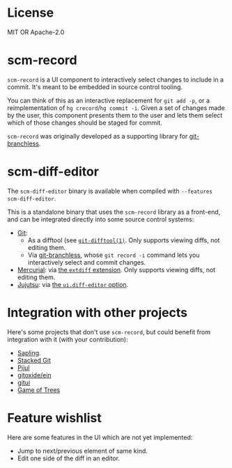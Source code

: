 # License

MIT OR Apache-2.0

# scm-record

`scm-record` is a UI component to interactively select changes to include in a commit. It's meant to be embedded in source control tooling.

You can think of this as an interactive replacement for `git add -p`, or a reimplementation of `hg crecord`/`hg commit -i`. Given a set of changes made by the user, this component presents them to the user and lets them select which of those changes should be staged for commit.

`scm-record` was originally developed as a supporting library for
[git-branchless](https://github.com/arxanas/git-branchless).

# scm-diff-editor

The `scm-diff-editor` binary is available when compiled with `--features scm-diff-editor`.

This is a standalone binary that uses the `scm-record` library as a front-end, and can be integrated directly into some source control systems:

- [Git](https://git-scm.org):
  - As a difftool (see [`git-difftool(1)`](https://git-scm.com/docs/git-difftool). Only supports viewing diffs, not editing them.
  - Via [git-branchless](https://github.com/arxanas/git-branchless), whose `git record -i` command lets you interactively select and commit changes.
- [Mercurial](https://www.mercurial-scm.org/): via [the `extdiff` extension](https://wiki.mercurial-scm.org/ExtdiffExtension). Only supports viewing diffs, not editing them.
- [Jujutsu](https://github.com/martinvonz/jj): via [the `ui.diff-editor` option](https://github.com/martinvonz/jj/blob/main/docs/config.md#editing-diffs).

# Integration with other projects

Here's some projects that don't use `scm-record`, but could benefit from integration with it (with your contribution):

- [Sapling](https://sapling-scm.com/).
- [Stacked Git](https://stacked-git.github.io/)
- [Pijul](https://pijul.org/)
- [gitoxide/ein](https://github.com/Byron/gitoxide)
- [gitui](https://github.com/extrawurst/gitui)
- [Game of Trees](https://gameoftrees.org/)

# Feature wishlist

Here are some features in the UI which are not yet implemented:

- Jump to next/previous element of same kind.
- Edit one side of the diff in an editor.
